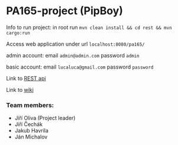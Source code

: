 # PA165-project (PipBoy)

Info to run project: in root run `mvn clean install && cd rest && mvn cargo:run`

Access web application under url `localhost:8080/pa165/`

admin account: email `admin@admin.com` password `admin`

basic account: email `lucaluca@gmail.com` password `password`

Link to [REST api](https://github.com/Furynka/PA165-project/wiki/Rest)

Link to [wiki](https://github.com/Furynka/PA165-project/wiki)

### Team members:
- Jiří Oliva (Project leader)
- Jiří Čechák
- Jakub Havrila
- Ján Michalov
